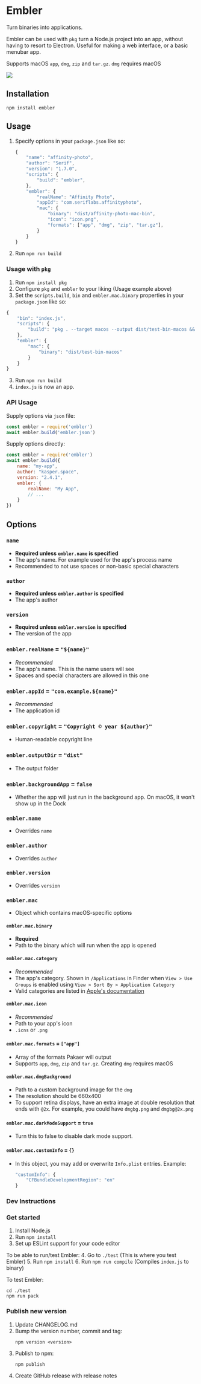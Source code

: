# Embler

Turn binaries into applications.

Embler can be used with `pkg` turn a Node.js project into an app, without having to resort to Electron. Useful for making a web interface, or a basic menubar app.

Supports macOS `app`, `dmg`, `zip` and `tar.gz`. `dmg` requires macOS

<img src="./cli-demo.gif">

## Installation
```
npm install embler
```

## Usage
1. Specify options in your `package.json` like so:
    ```js
    {
        "name": "affinity-photo",
        "author": "Serif",
        "version": "1.7.0",
        "scripts": {
            "build": "embler",
        },
        "embler": {
            "realName": "Affinity Photo",
            "appId": "com.seriflabs.affinityphoto",
            "mac": {
                "binary": "dist/affinity-photo-mac-bin",
                "icon": "icon.png",
                "formats": ["app", "dmg", "zip", "tar.gz"],
            }
        }
    }
    ```
2. Run `npm run build`

### Usage with `pkg`
1. Run `npm install pkg`
2. Configure `pkg` and `embler` to your liking (Usage example above)
2. Set the `scripts.build`, `bin` and `embler.mac.binary` properties in your `package.json` like so:
```js
{
    "bin": "index.js",
    "scripts": {
        "build": "pkg . --target macos --output dist/test-bin-macos && embler"
    },
    "embler": {
        "mac": {
            "binary": "dist/test-bin-macos"
        }
    }
}
```
3. Run `npm run build`
4. `index.js` is now an app.


### API Usage

Supply options via `json` file:

```js
const embler = require('embler')
await embler.build('embler.json')
```

Supply options directly:
```js
const embler = require('embler')
await embler.build({
    name: "my-app",
    author: "kasper.space",
    version: "2.4.1",
    embler: {
        realName: "My App",
        // ...
    }
})
```

## Options

### `name`
- **Required unless `embler.name` is specified**
- The app's name. For example used for the app's process name
- Recommended to not use spaces or non-basic special characters

### `author`
- **Required unless `embler.author` is specified**
- The app's author

### `version`
- **Required unless `embler.version` is specified**
- The version of the app

### `embler.realName` = `"${name}"`
- *Recommended*
- The app's name. This is the name users will see
- Spaces and special characters are allowed in this one

### `embler.appId` = `"com.example.${name}"`
- *Recommended*
- The application id

### `embler.copyright` = `"Copyright © year ${author}"`
- Human-readable copyright line

### `embler.outputDir` = `"dist"`
- The output folder

### `embler.backgroundApp` = `false`
- Whether the app will just run in the background app. On macOS, it won't show up in the Dock

### `embler.name`
- Overrides `name`

### `embler.author`
- Overrides `author`

### `embler.version`
- Overrides `version`

### `embler.mac`
- Object which contains macOS-specific options

#### `embler.mac.binary`
- **Required**
- Path to the binary which will run when the app is opened

#### `embler.mac.category`
- *Recommended*
- The app's category. Shown in `/Applications` in Finder when `View > Use Groups` is enabled using `View > Sort By > Application Category`
- Valid categories are listed in [Apple's documentation](https://developer.apple.com/library/archive/documentation/General/Reference/InfoPlistKeyReference/Articles/LaunchServicesKeys.html#//apple_ref/doc/uid/TP40009250-SW8)

#### `embler.mac.icon`
- *Recommended*
- Path to your app's icon
- `.icns` or `.png`

#### `embler.mac.formats` = `["app"]`
- Array of the formats Pakaer will output
- Supports `app`, `dmg`, `zip` and `tar.gz`. Creating `dmg` requires macOS

#### `embler.mac.dmgBackground`
- Path to a custom background image for the `dmg`
- The resolution should be 660x400
- To support retina displays, have an extra image at double resolution that ends with `@2x`. For example, you could have `dmgbg.png` and `dmgbg@2x.png`

#### `embler.mac.darkModeSupport` = `true`
- Turn this to false to disable dark mode support.

#### `embler.mac.customInfo` = `{}`
- In this object, you may add or overwrite `Info.plist` entries. Example:
    ```js
    "customInfo": {
        "CFBundleDevelopmentRegion": "en"
    }
    ```

### Dev Instructions

### Get started
1. Install Node.js
2. Run `npm install`
3. Set up ESLint support for your code editor

To be able to run/test Embler:
4. Go to `./test` (This is where you test Embler)
5. Run `npm install`
6. Run `npm run compile` (Compiles `index.js` to binary)

To test Embler:
```
cd ./test
npm run pack
```

### Publish new version
1. Update CHANGELOG.md
2. Bump the version number, commit and tag:
    ```
    npm version <version>
    ```
5. Publish to npm:
    ```
    npm publish
    ```
6. Create GitHub release with release notes
